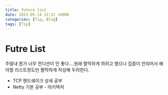 ```yaml
---
title: future list
date: 2023-05-14 22:22 +0900
categories: [Tip, Blog]
tags: [Tip]
---
```


# Futre List

주말내 뭔가 너무 컨디션이 안 좋다....원래 짤막하게 하려고 했으나 집중이 안되어서 해야할 리스트정도만 짤막하게 작성해 두려한다.

- TCP 핸드쉐이크 상세 공부
- Netty 기본 공부 - 아키텍처
